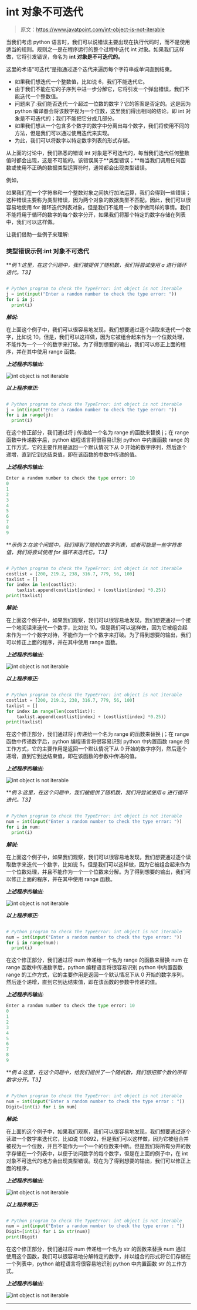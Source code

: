 # int 对象不可迭代

> 原文：<https://www.javatpoint.com/int-object-is-not-iterable>

当我们考虑 python 语言时，我们可以说错误主要出现在执行代码时，而不是使用适当的规则。规则之一是在程序运行的整个过程中迭代 int 对象。如果我们这样做，它将引发错误，命名为 **int 对象是不可迭代的。**

这里的术语“可迭代”是指通过逐个迭代来遍历每个字符串或单词直到结束。

*   如果我们想迭代一个整数值，比如说 6，我们不能迭代它。
*   由于我们不能在它的子序列中进一步分解它，它将引发一个弹出错误，我们不能迭代一个整数值。
*   问题来了:我们能否迭代一个超过一位数的数字？它的答案是否定的。这是因为 python 编译器会将该数字视为一个位数，这里我们得出相同的结论，即 int 对象是不可迭代的；我们不能把它分成几部分。
*   如果我们想从一个包含多个数字的数字中分离出每个数字，我们将使用不同的方法，但是我们可以通过使用迭代来实现。
*   为此，我们可以将数字以特定数字列表的形式存储。

从上面的讨论中，我们熟悉的错误 int 对象是不可迭代的，每当我们迭代任何整数值时都会出现，这是不可能的。该错误属于**类型错误；**每当我们调用任何函数或使用不正确的数据类型运算符时，通常都会出现类型错误。

例如，

如果我们在一个字符串和一个整数对象之间执行加法运算，我们会得到一些错误；这种错误主要称为类型错误，因为两个对象的数据类型不匹配。因此，我们可以很容易地使用 for 循环迭代列表对象，但是我们不能用一个数字做同样的事情。我们不能将用于循环的数字的每个数字分开，如果我们将那个特定的数字存储在列表中，我们可以这样做。

让我们借助一些例子来理解:

### 类型错误示例:int 对象不可迭代

***例 1:这里，在这个问题中，我们被提供了随机数，我们将尝试使用 a 进行循环迭代。*T3】**

```py

# Python program to check the TypeError: int object is not iterable
j = int(input("Enter a random number to check the type error: "))
for i in j:
  print(i)

```

***解说:***

在上面这个例子中，我们可以很容易地发现，我们想要通过逐个读取来迭代一个数字，比如说 10。但是，我们可以这样做，因为它被组合起来作为一个位数处理，不能作为一个一个的数字来打破。为了得到想要的输出，我们可以修正上面的程序，并在其中使用 range 函数。

***上述程序的输出:***

![int object is not iterable](img/2e144b8ac479ff6d430396eb3d29b35d.png)

***以上程序修正:***

```py

# Python program to check the TypeError: int object is not iterable
j = int(input("Enter a random number to check the type error: "))
for i in range(j):
  print(i)

```

在这个修正部分，我们通过将 j 传递给一个名为 range 的函数来替换 j；在 range 函数中传递数字后，python 编程语言将很容易识别 python 中内置函数 range 的工作方式，它的主要作用是返回一个默认情况下从 0 开始的数字序列，然后逐个递增，直到它到达结束值，即在该函数的参数中传递的值。

***上述程序的输出:***

```py
Enter a random number to check the type error: 10
0
1
2
3
4
5
6
7
8
9  

```

***示例 2:在这个问题中，我们得到了随机的数字列表，或者可能是一些字符串值，我们将尝试使用 for 循环来迭代它。*T3】**

```py

# Python program to check the TypeError: int object is not iterable
costlist = [200, 219.2, 238, 316.7, 779, 56, 100]
taxlist = []
for index in len(costlist):
    taxlist.append(costlist[index] + (costlist[index] *0.25))
print(taxlist) 

```

***解说:***

在上面这个例子中，如果我们观察，我们可以很容易地发现，我们想要通过一个接一个地阅读来迭代一个数字，比如说 10。但是我们可以这样做，因为它被组合起来作为一个个数字对待，不能作为一个个数字来打破。为了得到想要的输出，我们可以修正上面的程序，并在其中使用 range 函数。

***上述程序的输出:***

![int object is not iterable](img/e6612e130b7c5a434392f81ebdd531df.png)

***以上程序修正:***

```py

# Python program to check the TypeError: int object is not iterable
costlist = [200, 219.2, 238, 316.7, 779, 56, 100]
taxlist = []
for index in range(len(costlist)):
    taxlist.append(costlist[index] + (costlist[index] *0.25))
print(taxlist) 

```

在这个修正部分，我们通过将 j 传递给一个名为 range 的函数来替换 j；在 range 函数中传递数字后，python 编程语言将很容易识别 python 中内置函数 range 的工作方式，它的主要作用是返回一个默认情况下从 0 开始的数字序列，然后逐个递增，直到它到达结束值，即在该函数的参数中传递的值。

***上述程序的输出:***

![int object is not iterable](img/6e3aec3cf2cf57eb7f78723f63118aee.png)

***例 3:这里，在这个问题中，我们被提供了随机数，我们将尝试使用 a 进行循环迭代。*T3】**

```py

# Python program to check the TypeError: int object is not iterable
num = int(input("Enter a random number to check the type error: "))
for i in num:
  print(i)

```

***解说:***

在上面这个例子中，如果我们观察，我们可以很容易地发现，我们想要通过逐个读取数字来迭代一个数字，比如说 5，但是我们可以这样做，因为它被组合起来作为一个位数处理，并且不能作为一个一个位数来分解。为了得到想要的输出，我们可以修正上面的程序，并在其中使用 range 函数。

***上述程序的输出:***

![int object is not iterable](img/55ed2c522a7f1feb66142131b07482e3.png)

***以上程序修正:***

```py

# Python program to check the TypeError: int object is not iterable
num = int(input("Enter a random number to check the type error: "))
for i in range(num):
  print(i)

```

在这个修正部分，我们通过将 num 传递给一个名为 range 的函数来替换 num 在 range 函数中传递数字后，python 编程语言将很容易识别 python 中内置函数 range 的工作方式，它的主要作用是返回一个默认情况下从 0 开始的数字序列，然后逐个递增，直到它到达结束值，即在该函数的参数中传递的值。

***上述程序的输出:***

```py
Enter a random number to check the type error: 10
0
1
2
3
4
5
6
7
8
9   

```

***例 4:这里，在这个问题中，给我们提供了一个随机数，我们想把那个数的所有数字分开。*T3】**

```py

# Python program to check the TypeError: int object is not iterable
num = int(input("Enter a random number to check the type error : "))
Digit=[int(i) for i in num]

```

***解说:***

在上面的这个例子中，如果我们观察，我们可以很容易地发现，我们想要通过逐个读取一个数字来迭代它，比如说 110892，但是我们可以这样做，因为它被组合并被视为一个位数，并且不能作为一个一个的位数来中断。但是我们将所有分开的数字存储在一个列表中，以便于访问数字的每个数字，但是在上面的例子中，在 int 对象不可迭代的地方会出现类型错误。现在为了得到想要的输出，我们可以修正上面的程序。

***上述程序的输出:***

![int object is not iterable](img/08a89e5d130080bb0de1c1518b63f3ac.png)

***以上程序修正:***

```py

# Python program to check the TypeError: int object is not iterable
num = int(input("Enter a random number to check the type error : "))
Digit=[int(i) for i in str(num)]
print(Digit)

```

在这个修正部分，我们通过将 num 传递给一个名为 str 的函数来替换 num 通过使用这个函数，我们可以很容易地分解特定的数字，并以组合的形式将它们存储在一个列表中，python 编程语言将很容易地识别 python 中内置函数 str 的工作方式。

***上述程序的输出:***

![int object is not iterable](img/c7cc7decca79e3b0d0460bd3077d6e0f.png)

* * *